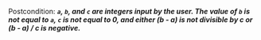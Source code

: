 Postcondition: ***`a`, `b`, and `c` are integers input by the user. The value of `b` is not equal to `a`, `c` is not equal to 0, and either (b - a) is not divisible by c or (b - a) / c is negative.***